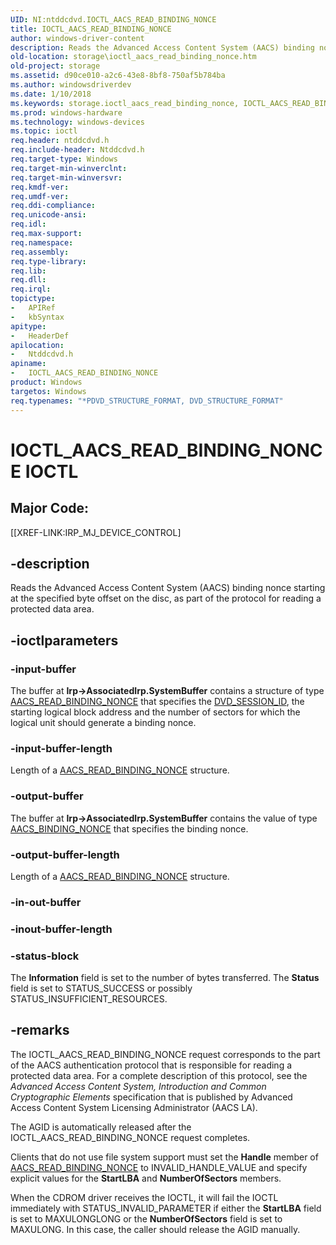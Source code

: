 ```yaml
---
UID: NI:ntddcdvd.IOCTL_AACS_READ_BINDING_NONCE
title: IOCTL_AACS_READ_BINDING_NONCE
author: windows-driver-content
description: Reads the Advanced Access Content System (AACS) binding nonce starting at the specified byte offset on the disc, as part of the protocol for reading a protected data area.
old-location: storage\ioctl_aacs_read_binding_nonce.htm
old-project: storage
ms.assetid: d90ce010-a2c6-43e8-8bf8-750af5b784ba
ms.author: windowsdriverdev
ms.date: 1/10/2018
ms.keywords: storage.ioctl_aacs_read_binding_nonce, IOCTL_AACS_READ_BINDING_NONCE control code [Storage Devices], IOCTL_AACS_READ_BINDING_NONCE, ntddcdvd/IOCTL_AACS_READ_BINDING_NONCE, k307_5a403ffd-678e-44e7-8df3-21e3149b7efd.xml
ms.prod: windows-hardware
ms.technology: windows-devices
ms.topic: ioctl
req.header: ntddcdvd.h
req.include-header: Ntddcdvd.h
req.target-type: Windows
req.target-min-winverclnt: 
req.target-min-winversvr: 
req.kmdf-ver: 
req.umdf-ver: 
req.ddi-compliance: 
req.unicode-ansi: 
req.idl: 
req.max-support: 
req.namespace: 
req.assembly: 
req.type-library: 
req.lib: 
req.dll: 
req.irql: 
topictype:
-	APIRef
-	kbSyntax
apitype:
-	HeaderDef
apilocation:
-	Ntddcdvd.h
apiname:
-	IOCTL_AACS_READ_BINDING_NONCE
product: Windows
targetos: Windows
req.typenames: "*PDVD_STRUCTURE_FORMAT, DVD_STRUCTURE_FORMAT"
---
```


# IOCTL_AACS_READ_BINDING_NONCE IOCTL


##  Major Code: 


[[XREF-LINK:IRP_MJ_DEVICE_CONTROL]

## -description


Reads the Advanced Access Content System (AACS) binding nonce starting at the specified byte offset on the disc, as part of the protocol for reading a protected data area.


## -ioctlparameters




### -input-buffer

The buffer at <b>Irp-&gt;AssociatedIrp.SystemBuffer</b> contains a structure of type <a href="..\ntddcdvd\ns-ntddcdvd-_aacs_read_binding_nonce.md">AACS_READ_BINDING_NONCE</a> that specifies the <a href="https://msdn.microsoft.com/library/windows/hardware/ff553743">DVD_SESSION_ID</a>, the starting logical block address and the number of sectors for which the logical unit should generate a binding nonce.


### -input-buffer-length

Length of a <a href="..\ntddcdvd\ns-ntddcdvd-_aacs_read_binding_nonce.md">AACS_READ_BINDING_NONCE</a> structure.


### -output-buffer

The buffer at <b>Irp-&gt;AssociatedIrp.SystemBuffer</b> contains the value of type <a href="..\ntddcdvd\ns-ntddcdvd-_aacs_binding_nonce.md">AACS_BINDING_NONCE</a> that specifies the binding nonce.


### -output-buffer-length

Length of a <a href="..\ntddcdvd\ns-ntddcdvd-_aacs_read_binding_nonce.md">AACS_READ_BINDING_NONCE</a> structure.


### -in-out-buffer


<text></text>



### -inout-buffer-length


<text></text>



### -status-block

The <b>Information</b> field is set to the number of bytes transferred. The <b>Status</b> field is set to STATUS_SUCCESS or possibly STATUS_INSUFFICIENT_RESOURCES.


## -remarks


The IOCTL_AACS_READ_BINDING_NONCE request corresponds to the part of the AACS authentication protocol that is responsible for reading a protected data area. For a complete description of this protocol, see the <i>Advanced Access Content System, Introduction and Common Cryptographic Elements</i> specification that is published by Advanced Access Content System Licensing Administrator (AACS LA).

The AGID is automatically released after the IOCTL_AACS_READ_BINDING_NONCE request completes.

Clients that do not use file system support must set the <b>Handle</b> member of <a href="..\ntddcdvd\ns-ntddcdvd-_aacs_read_binding_nonce.md">AACS_READ_BINDING_NONCE</a> to INVALID_HANDLE_VALUE and specify explicit values for the <b>StartLBA</b> and <b>NumberOfSectors</b> members.

When the CDROM driver receives the IOCTL, it will fail the IOCTL immediately with STATUS_INVALID_PARAMETER if either the <b>StartLBA</b> field is set to MAXULONGLONG or the <b>NumberOfSectors</b> field is set to MAXULONG.  In this case,  the caller should release the AGID manually.


